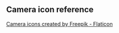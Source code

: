 ## Camera icon reference
<a href="https://www.flaticon.com/free-icons/camera" title="camera icons">Camera icons created by Freepik - Flaticon</a>